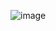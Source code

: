 ![image](https://user-images.githubusercontent.com/27104963/29997864-69063758-8fec-11e7-80d4-158f1933c226.png)
